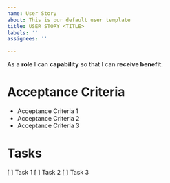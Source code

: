 ```yaml
---
name: User Story
about: This is our default user template
title: USER STORY <TITLE>
labels: ''
assignees: ''

---
```


As a **role** I can **capability** so that I can **receive benefit**.

# Acceptance Criteria

* Acceptance Criteria 1
* Acceptance Criteria 2
* Acceptance Criteria 3

# Tasks

[ ] Task 1
[ ] Task 2
[ ] Task 3
